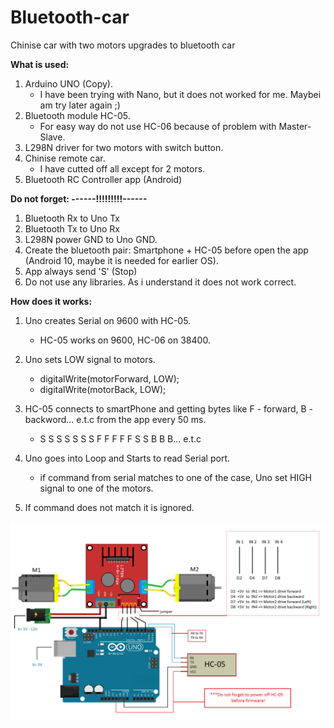 # Bluetooth-car
Chinise car with two motors upgrades to bluetooth car

<b>What is used:</b>
1. Arduino UNO (Copy).        
    - I have been trying with Nano, but it does not worked for me. Maybei am try later again ;)
2. Bluetooth module HC-05.    
    - For easy way do not use HC-06 because of problem with Master-Slave.
3. L298N driver for two motors with switch button.
4. Chinise remote car. 
    - I have cutted off all except for 2 motors.
5. Bluetooth RC Controller app (Android)


<b>Do not forget: ------!!!!!!!!!------</b>
1. Bluetooth Rx to Uno Tx
2. Bluetooth Tx to Uno Rx
3. L298N power GND to Uno GND.
4. Create the bluetooth pair: Smartphone + HC-05 before open the app (Android 10, maybe it is needed for earlier OS).
5. App always send 'S' (Stop)
6. Do not use any libraries. As i understand it does not work correct.


<b>How does it works:</b>
1. Uno creates Serial on 9600 with HC-05.
      - HC-05 works on 9600, HC-06 on 38400.

2. Uno sets LOW signal to motors.
      - digitalWrite(motorForward, LOW);
      - digitalWrite(motorBack, LOW);
      
3. HC-05 connects to smartPhone and getting bytes like F - forward, B - backword... e.t.c from the app every 50 ms.
     - S S S S S S S F F F F F S S B B B... e.t.c

4. Uno goes into Loop and Starts to read Serial port. 
      - if command from serial matches to one of the case, Uno set HIGH signal to one of the motors.

5. If command does not match it is ignored.


![](Images/HowTo.png)
